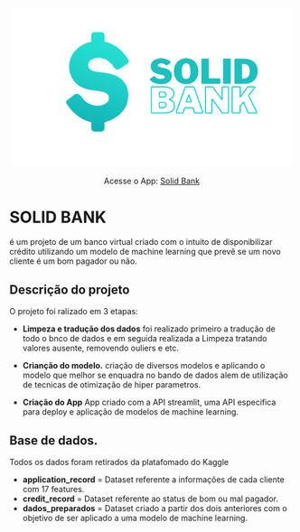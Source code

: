 

<p align= "center">
<img src="https://raw.githubusercontent.com/Diderotcm/Solid-bank/main/logos/logo_solid-bank.png" min-width="50px" max-width="200px" width="500px" > 
</p>

<p align= "center">
Acesse o App: <a href="https://diderotcm-solid-bank-app-credito-nqxl87.streamlit.app/">Solid Bank</a>
</p>

# SOLID BANK

é um projeto de um banco virtual criado com o intuito de
disponibilizar crédito utilizando um modelo de machine learning
que prevê se um novo cliente é um bom pagador ou não.
## Descrição do projeto

O projeto foi ralizado em 3 etapas:

- __Limpeza e tradução dos dados__
foi realizado primeiro a tradução de todo o bnco de dados e em seguida realizada a Limpeza
tratando valores ausente, removendo ouliers e etc.
- __Crianção do modelo.__
criação de diversos modelos e aplicando o modelo que melhor se enquadra no bando de dados
alem de utilização de tecnicas de otimização de hiper parametros.

- __Criação do App__
App criado com a API streamlit, uma API especifica para deploy e aplicação de modelos
de machine learning.

## Base de dados.
Todos os dados foram retirados da platafomado do Kaggle
- __application_record__ = Dataset referente a informações de cada cliente com 17 features.
- __credit_record__ = Dataset referente ao status de bom ou mal pagador.
- __dados_preparados__ = Dataset criado a partir dos dois anteriores com o objetivo de ser aplicado a uma modelo de machine learning.
